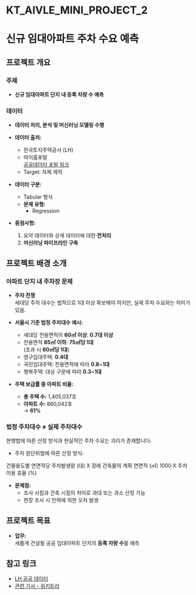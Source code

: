 # KT_AIVLE_MINI_PROJECT_2

# 신규 임대아파트 주차 수요 예측

## 프로젝트 개요

### **주제**
- **신규 임대아파트 단지 내 등록 차량 수 예측**

### **데이터**
- **데이터 처리, 분석 및 머신러닝 모델링 수행**
- **데이터 출처:**
  - 한국토지주택공사 (LH)
  - 마이홈포털  
    [공공데이터 포털 링크](https://www.myhome.go.kr/hws/portal/cont/selectOpenPublicDataView.do#guide=MENU001)
  - Target: 자체 제작

- **데이터 구분:**
  - Tabular 형식
  - **문제 유형:**
    - Regression

- **중점사항:**
  1. 요약 데이터와 상세 데이터에 대한 **전처리**
  2. **머신러닝 파이프라인 구축**


## 프로젝트 배경 소개

### **아파트 단지 내 주차장 문제**

- **주차 전쟁**  
  세대당 주차 대수는 법적으로 1대 이상 확보해야 하지만, 실제 주차 수요와는 차이가 있음.

- **서울시 기준 법정 주차대수 예시:**
  - 세대당 전용면적이 **60㎡ 이상**: **0.7대 이상**
  - 전용면적 **85㎡ 이하**: **75㎡당 1대**  
    (초과 시 **60㎡당 1대**)
  - 영구임대주택: **0.4대**
  - 국민임대주택: 전용면적에 따라 **0.8~1대**
  - 행복주택: 대상 구분에 따라 **0.3~1대**

- **주택 보급률 중 아파트 비율:**
  - **총 주택 수:** 1,405,037호
  - **아파트 수:** 860,042호  
    → **61%**

### **법정 주차대수 ≠ 실제 주차대수**

현행법에 따른 산정 방식과 현실적인 주차 수요는 괴리가 존재합니다.  
- 주차 원단위법에 따른 산정 방식:  
 

건물용도별 연면적당 주차발생량 (대) X 장래 건축물의 계획 연면적 (㎡)
              1000 X 주차 이용 효율 (%)

- **문제점:**
  - 조사 시점과 건축 시점의 차이로 과대 또는 과소 산정 가능
  - 현장 조사 시 인력에 의한 오차 발생


## 프로젝트 목표

- **업무:**  
  새롭게 건설될 공공 임대아파트 단지의 **등록 차량 수**를 예측


## 참고 링크

- [LH 공공 데이터](https://www.myhome.go.kr/hws/portal/cont/selectOpenPublicDataView.do#guide=MENU001)
- [관련 기사 - 위키트리](https://www.wikitree.co.kr/articles/665308)
